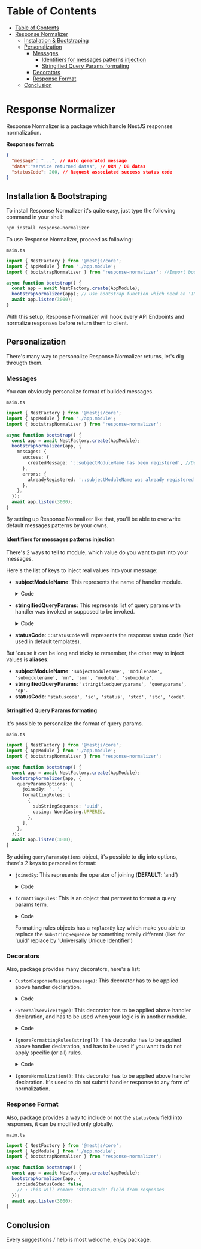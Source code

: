# Table of Contents

- [Table of Contents](#table-of-contents)
- [Response Normalizer](#response-normalizer)
  - [Installation \& Bootstraping](#installation--bootstraping)
  - [Personalization](#personalization)
    - [Messages](#messages)
      - [Identifiers for messages patterns injection](#identifiers-for-messages-patterns-injection)
      - [Stringified Query Params formating](#stringified-query-params-formating)
    - [Decorators](#decorators)
    - [Response Format](#response-format)
  - [Conclusion](#conclusion)

# Response Normalizer

Response Normalizer is a package which handle NestJS responses normalization.

**Responses format:**

```json
{
  "message": "...", // Auto generated message
  "data":"service returned datas", // ORM / DB datas
  "statusCode": 200, // Request associated success status code
}
```

## Installation & Bootstraping

To install Response Normalizer it's quite easy, just type the following command in your shell:

```sh
npm install response-normalizer
```

To use Response Normalizer, proceed as following:

`main.ts`

```ts
import { NestFactory } from '@nestjs/core';
import { AppModule } from './app.module';
import { bootstrapNormalizer } from 'response-normalizer'; //Import bootstrap function

async function bootstrap() {
  const app = await NestFactory.create(AppModule);
  bootstrapNormalizer(app); // Use bootstrap function which need an 'INestApplication' object (Here 'app')
  await app.listen(3000);
}
```

With this setup, Response Normalizer will hook every API Endpoints and normalize responses before return them to client.

## Personalization

There's many way to personalize Response Normalizer returns, let's dig througth them.

### Messages

You can obviously personalize format of builded messages.

`main.ts`

```ts
import { NestFactory } from '@nestjs/core';
import { AppModule } from './app.module';
import { bootstrapNormalizer } from 'response-normalizer';

async function bootstrap() {
  const app = await NestFactory.create(AppModule);
  bootstrapNormalizer(app, {
    messages: {
      success: {
        createdMessage: '::subjectModuleName has been registered', //Default value, set is as you want
      },
      errors: {
        alreadyRegistered: '::subjectModuleName was already registered', //Default value, set is as you want
      },
    },
  });
  await app.listen(3000);
}
```

By setting up Response Normalizer like that, you'll be able to overwrite default messages patterns by your owns. 

#### Identifiers for messages patterns injection

There's 2 ways to tell to module, which value do you want to put into your messages.

Here's the list of keys to inject real values into your message: 

- **subjectModuleName**: This represents the name of handler module.
    <details>
    <summary>Code</summary>

    ```ts
    import { AwesomeService } from './awesome-service.service';
    import { CreateAwesomeRessourceDto } from './dto/create-awesome-ressource.dto';

    @Controller()
    export class AwesomeController {
      constructor(
        private readonly awesomeService: AwesomeService,
      ) {}

      @Post()
      public create(@Body() createAwesomeRessourceDto : CreateAwesomeRessourceDto) {
        return this.awesomeService.create(createAwesomeRessourceDto);
      }
    }
    ```
    `::subjectModuleName` will be `Awesome` (or `Awesomes` depending on returned data)
    </details>
- **stringifiedQueryParams**: This represents list of query params with handler was invoked or supposed to be invoked.
    <details>
    <summary>Code</summary>

    ```ts
    import { AwesomeService } from './awesome-service.service';
    import { CreateAwesomeRessourceDto } from './dto/create-awesome-ressource.dto';

    @Controller()
    export class AwesomeController {
      constructor(
        private readonly awesomeService: AwesomeService,
      ) {}

      @Post()
      public create(@Body() createAwesomeRessourceDto : CreateAwesomeRessourceDto) {
        return this.awesomeService.create(createAwesomeRessourceDto);
      }
    
      @Get(':uuid') // <- This one
      public getByUUID(@Param('uuid') uuid: string) {
        return this.awesomeService.getByUUID(uuid);
      }
    }
    ```
    `::stringifiedQueryParams` will be `for '5b890609-f862-4a6e-b1dd-89467c2de36b' Uuid` (There's some way to personalize this format, see <a href='#stringified-query-params-formating'>below</a>)
    </details>
- **statusCode**: `::statusCode` will represents the response status code (Not used in default templates).

But 'cause it can be long and tricky to remember, the other way to inject values is **aliases**: <a id='aliases'></a>

- **subjectModuleName**: `'subjectmodulename', 'modulename', 'submodulename', 'mn', 'smn', 'module', 'submodule'`.
- **stringifiedQueryParams**: `'stringifiedqueryparams', 'queryparams', 'qp'`.
- **statusCode**: `'statuscode', 'sc', 'status', 'stcd', 'stc', 'code'`.

#### Stringified Query Params formating

It's possible to personalize the format of query params.

`main.ts`

```ts
import { NestFactory } from '@nestjs/core';
import { AppModule } from './app.module';
import { bootstrapNormalizer } from 'response-normalizer';

async function bootstrap() {
  const app = await NestFactory.create(AppModule);
  bootstrapNormalizer(app, {
    queryParamsOptions: {
      joinedBy: ', ',
      formattingRules: [
        {
          subStringSequence: 'uuid',
          casing: WordCasing.UPPERED,
        },
      ],
    },
  });
  await app.listen(3000);
}
```

By adding `queryParamsOptions` object, it's possible to dig into options, there's 2 keys to personalize format:

- `joinedBy`: This represents the operator of joining (**DEFAULT**: 'and')
    <details>
    <summary>Code</summary>

    ```ts
    import { AwesomeService } from './awesome-service.service';
    import { CreateAwesomeRessourceDto } from './dto/create-awesome-ressource.dto';

    @Controller()
    export class AwesomeController {
      constructor(
        private readonly awesomeService: AwesomeService,
      ) {}

      @Get(':uuid/:anotherCriteria')
      public getByUUIDAndAnotherCriteria(
        @Param('uuid') uuid: string, 
        @Param('anotherCriteria') anotherCriteria: string) {
        return this.awesomeService.getByUUIDAndAnotherCriteria(uuid, anotherCriteria);
      }
    }
    ```
    `::stringifiedQueryParams` will be `for '5b890609-f862-4a6e-b1dd-89467c2de36b' Uuid and 'value_here' Another Criteria`
    </details>
- `formattingRules`: This is an object that permeet to format a query params term.
    <details>
    <summary>Code</summary>

    ```ts
    import { AwesomeService } from './awesome-service.service';
    import { CreateAwesomeRessourceDto } from './dto/create-awesome-ressource.dto';

    @Controller()
    export class AwesomeController {
      constructor(
        private readonly awesomeService: AwesomeService,
      ) {}

      @Get(':uuid')
      public getByUUID(@Param('uuid') uuid: string) {
        return this.awesomeService.getByUUID(uuid);
      }
    }
    ```
    Formatting rules definition: 
    ```ts
    bootstrapNormalizer(app, {
        queryParamsOptions: {
          formattingRules: [
            {
              subStringSequence: 'uuid',
              casing: WordCasing.UPPERED,
            },
          ],
        },
      });
    ```
    Will make return of getByUUID handler invokation looks like : `for '5b890609-f862-4a6e-b1dd-89467c2de36b' UUID`.
    </details>

    Formatting rules objects has a `replaceBy` key which make you able to replace the `subStringSequence` by something totally different (like: for 'uuid' replace by 'Universally Unique Identifier')

### Decorators

Also, package provides many decorators, here's a list:

- `CustomResponseMessage(message)`: This decorator has to be applied above handler declaration.
    <details>
    <summary>Code</summary>

    ```ts
    import { AwesomeService } from './awesome-service.service';
    import { CreateAwesomeRessourceDto } from './dto/create-awesome-ressource.dto';
    import { CustomResponseMessage } from 'response-normalizer';

    @Controller()
    export class AwesomeController {
      constructor(
        private readonly awesomeService: AwesomeService,
      ) {}

      @CustomResponseMessage('My custom message here') // <- Decorator
      @Get(':uuid')
      public getByUUID(@Param('uuid') uuid: string) { // <-- Handler declaration
        return this.awesomeService.getByUUID(uuid);
      }
    }
    ```

    Using this decorator means "Message pattern for this route is this", it also takes injectable identifiers (`::subjectModuleName`, ...)
    </details>
- `ExternalService(type)`: This decorator has to be applied above handler declaration, and has to be used when your logic is in another module.
    <details>
    <summary>Code</summary>

    ```ts
    import { AwesomeService } from './awesome-service.service';
    import { AnotherAwesomeService } from '../another-awesome-module/another-awesome-service.service'; 
    // ↑ ⚠️ Not the same module which is responsible of service ⚠️ ↑
    import { CreateAwesomeRessourceDto } from './dto/create-awesome-ressource.dto';
    import { ExternalService } from 'response-normalizer';

    @Controller()
    export class AwesomeController {
      constructor(
        private readonly awesomeService: AwesomeService,
        private readonly anotherAwesomeService: AnotherAwesomeService, // Another service
      ) {}

      @ExternalService(AnotherAwesomeService) // <- Decorator (⚠️ the type of the service, not the name of property)
      @Get(':uuid')
      public getByUUID(@Param('uuid') uuid: string) { // <-- Handler declaration
        return this.anotherAwesomeService.getByUUID(uuid);
      }
    }
    ```

    Using this decorator means "The subject module isn't the same as handler".
    </details>
- `IgnoreFormattingRules(string[])`: This decorator has to be applied above handler declaration, and has to be used if you want to do not apply specific (or all) rules.
    <details>
    <summary>Code</summary>

    ```ts
    import { AwesomeService } from './awesome-service.service';
    import { CreateAwesomeRessourceDto } from './dto/create-awesome-ressource.dto';
    import { IgnoreFormattingRules } from 'response-normalizer';

    @Controller()
    export class AwesomeController {
      constructor(
        private readonly awesomeService: AwesomeService,
      ) {}

      @IgnoreFormattingRules(['uuid']) // <- Decorator
      @Get(':uuid')
      public getByUUID(@Param('uuid') uuid: string) { // <-- Handler declaration
        return this.awesomeService.getByUUID(uuid);
      }
    }
    ```

    Using this decorator means "For the formatting rule where `subStringSequence` is contained in table, do not apply formatting". If you do not specify any rule, all formatting rules will be ignored.
    </details>
- `IgnoreNormalization()`: This decorator has to be applied above handler declaration. It's used to do not submit handler response to any form of normalization.

### Response Format

Also, package provides a way to include or not the `statusCode` field into responses, it can be modified only globally.

`main.ts`

```ts
import { NestFactory } from '@nestjs/core';
import { AppModule } from './app.module';
import { bootstrapNormalizer } from 'response-normalizer';

async function bootstrap() {
  const app = await NestFactory.create(AppModule);
  bootstrapNormalizer(app, {
    includeStatusCode: false, 
    // ↑ This will remove 'statusCode' field from responses
  });
  await app.listen(3000);
}
```

## Conclusion

Every suggestions / help is most welcome, enjoy package.